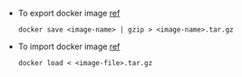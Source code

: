 - To export docker image [ref](https://docs.docker.com/reference/cli/docker/image/save/)
    ```
    docker save <image-name> | gzip > <image-name>.tar.gz
    ```
- To import docker image [ref](https://docs.docker.com/reference/cli/docker/image/load/)
    ```
    docker load < <image-file>.tar.gz
    ```
